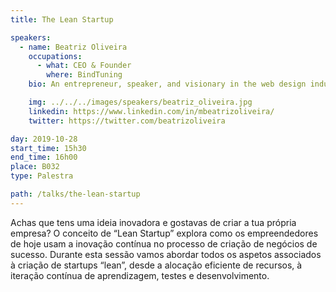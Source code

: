 ```yaml
---
title: The Lean Startup

speakers:
  - name: Beatriz Oliveira
    occupations:
      - what: CEO & Founder
        where: BindTuning
    bio: An entrepreneur, speaker, and visionary in the web design industry, Beatriz Oliveira is the founder and CEO of BindTuning, one of the leading platforms for building connected and engaging workplaces for Microsoft Office 365 and SharePoint. In the last 10 years Beatriz has been a speaker in international events in several countries and has been putting her technical and design expertise to the service of developing groundbreaking UX solutions for Microsoft technologies. She is actively involved in STEM education for youth, hosting monthly coding events for children in the BindTuning offices. She is also an ardent supporter of women in technology. Beatriz is currently the President of the Portuguese IAMCP chapter, and an advisor to the council of ESMAD university. A Microsoft Regional Director, Microsoft Office Development MVP and Certified Professional (MCP), Beatriz is a wife and mother of two daughters.

    img: ../../../images/speakers/beatriz_oliveira.jpg
    linkedin: https://www.linkedin.com/in/mbeatrizoliveira/
    twitter: https://twitter.com/beatrizoliveira

day: 2019-10-28
start_time: 15h30
end_time: 16h00
place: B032
type: Palestra

path: /talks/the-lean-startup
---
```


Achas que tens uma ideia inovadora e gostavas de criar a tua própria empresa?
O conceito de “Lean Startup” explora como os empreendedores de hoje usam a inovação contínua no processo de criação de negócios de sucesso.
Durante esta sessão vamos abordar todos os aspetos associados à criação de startups “lean”, desde a alocação eficiente de recursos, à iteração contínua de aprendizagem, testes e desenvolvimento.
